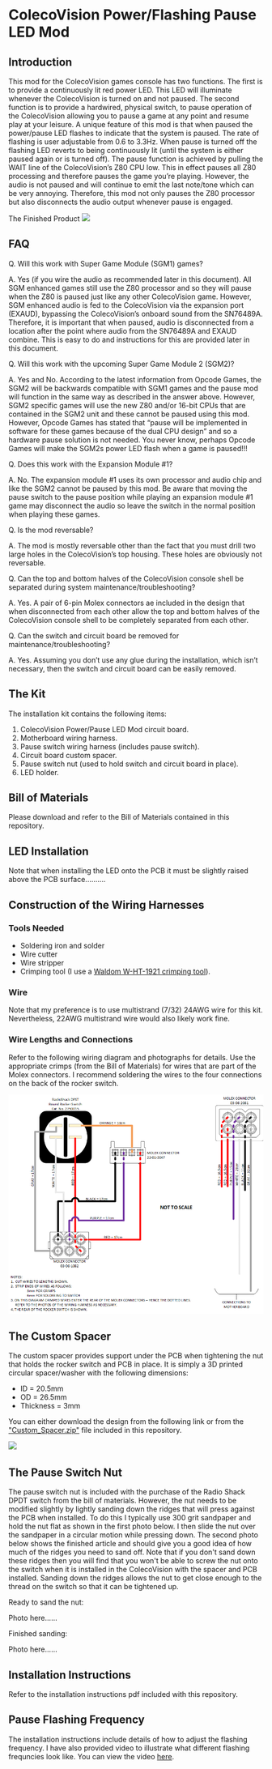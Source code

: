 # ColecoVision Power/Flashing Pause LED Mod

## Introduction

This mod for the ColecoVision games console has two functions.  The first is to provide a continuously lit red power LED.  This LED will illuminate whenever the ColecoVision is turned on and not paused.  The second function is to provide a hardwired, physical switch, to pause operation of the ColecoVision allowing you to pause a game at any point and resume play at your leisure.  A unique feature of this mod is that when paused the power/pause LED flashes to indicate that the system is paused.  The rate of flashing is user adjustable from 0.6 to 3.3Hz.  When pause is turned off the flashing LED reverts to being continuously lit (until the system is either paused again or is turned off).
The pause function is achieved by pulling the WAIT line of the ColecoVision’s Z80 CPU low.  This in effect pauses all Z80 processing and therefore pauses the game you’re playing.  However, the audio is not paused and will continue to emit the last note/tone which can be very annoying.  Therefore, this mod not only pauses the Z80 processor but also disconnects the audio output whenever pause is engaged.

The Finished Product
![](https://github.com/ikrananka/ColecoVision-Power-Flashing-Pause-LED-Mod/blob/main/images/Installed%20Mod.JPG)

## FAQ

Q.	Will this work with Super Game Module (SGM1) games?

A.	Yes (if you wire the audio as recommended later in this document).  All SGM enhanced games still use the Z80 processor and so they will pause when the Z80 is paused just like any other ColecoVision game.  However, SGM enhanced audio is fed to the ColecoVision via the expansion port (EXAUD), bypassing the ColecoVision’s onboard sound from the SN76489A.  Therefore, it is important that when paused, audio is disconnected from a location after the point where audio from the SN76489A and EXAUD combine.  This is easy to do and instructions for this are provided later in this document.

Q.	Will this work with the upcoming Super Game Module 2 (SGM2)?

A.	Yes and No.  According to the latest information from Opcode Games, the SGM2 will be backwards compatible with SGM1 games and the pause mod will function in the same way as described in the answer above.  However, SGM2 specific games will use the new Z80 and/or 16-bit CPUs that are contained in the SGM2 unit and these cannot be paused using this mod.  However, Opcode Games has stated that “pause will be implemented in software for these games because of the dual CPU design” and so a hardware pause solution is not needed.  You never know, perhaps Opcode Games will make the SGM2s power LED flash when a game is paused!!!

Q.	Does this work with the Expansion Module #1?

A.	No.  The expansion module #1 uses its own processor and audio chip and like the SGM2 cannot be paused by this mod.  Be aware that moving the pause switch to the pause position while playing an expansion module #1 game may disconnect the audio so leave the switch in the normal position when playing these games.

Q.	Is the mod reversable?

A.	The mod is mostly reversable other than the fact that you must drill two large holes in the ColecoVision’s top housing.  These holes are obviously not reversable.

Q. Can the top and bottom halves of the ColecoVision console shell be separated during system maintenance/troubleshooting?

A. Yes.  A pair of 6-pin Molex connectors ae included in the design that when disconnected from each other allow the top and bottom halves of the ColecoVision console shell to be completely separated from each other.

Q.	Can the switch and circuit board be removed for maintenance/troubleshooting?

A.	Yes.  Assuming you don’t use any glue during the installation, which isn’t necessary, then the switch and circuit board can be easily removed.

## The Kit
 
The installation kit contains the following items:
1.	ColecoVision Power/Pause LED Mod circuit board.
2.	Motherboard wiring harness.
3.	Pause switch wiring harness (includes pause switch).
4.	Circuit board custom spacer.
5.	Pause switch nut (used to hold switch and circuit board in place).
6.	LED holder.

## Bill of Materials

Please download and refer to the Bill of Materials contained in this repository.

## LED Installation

Note that when installing the LED onto the PCB it must be slightly raised above the PCB surface..........

## Construction of the Wiring Harnesses
### Tools Needed

- Soldering iron and solder
- Wire cutter
- Wire stripper
- Crimping tool (I use a [Waldom W-HT-1921 crimping tool](https://www.digikey.com/en/products/detail/gc-electronics/W-HT-1921/26396)).

### Wire

Note that my preference is to use multistrand (7/32) 24AWG wire for this kit.  Nevertheless, 22AWG multistrand wire would also likely work fine.

### Wire Lengths and Connections

Refer to the following wiring diagram and photographs for details.  Use the appropriate crimps (from the Bill of Materials) for wires that are part of the Molex connectors.  I recommend soldering the wires to the four connections on the back of the rocker switch.

![](https://github.com/ikrananka/ColecoVision-Power-Flashing-Pause-LED-Mod/blob/main/images/Wiring%20Harness.png?raw=true)

## The Custom Spacer

The custom spacer provides support under the PCB when tightening the nut that holds the rocker switch and PCB in place.  It is simply a 3D printed circular spacer/washer with the following dimensions:

- ID = 20.5mm
- OD = 26.5mm
- Thickness = 3mm

You can either download the design from the following link or from the ["Custom_Spacer.zip"](Custom_Spacer.zip) file included in this repository.

![](https://www.thingiverse.com/thing:3446247)

## The Pause Switch Nut

The pause switch nut is included with the purchase of the Radio Shack DPDT switch from the bill of materials.  However, the nut needs to be modified slightly by lightly sanding down the ridges that will press against the PCB when installed.  To do this I typically use 300 grit sandpaper and hold the nut flat as shown in the first photo below.  I then slide the nut over the sandpaper in a circular motion while pressing down.  The second photo below shows the finished article and should give you a good idea of how much of the ridges you need to sand off.  Note that if you don't sand down these ridges then you will find that you won't be able to screw the nut onto the switch when it is installed in the ColecoVision with the spacer and PCB installed.  Sanding down the ridges allows the nut to get close enough to the thread on the switch so that it can be tightened up.

Ready to sand the nut:

Photo here......

Finished sanding:

Photo here......

## Installation Instructions

Refer to the installation instructions pdf included with this repository.

## Pause Flashing Frequency

The installation instructions include details of how to adjust the flashing frequency.  I have also provided video to illustrate what different flashing frequncies look like.  You can view the video [here](https://youtu.be/l38Kgi8KPcs).


